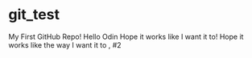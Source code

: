 # git_test
My First GitHub Repo!
Hello Odin
Hope it works like I want it to!
Hope it works like the way I want it to , #2 
